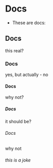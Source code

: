 # Docs
- These are docs:
## Docs
this real?
 ### Docs
 yes, but actually - no
  #### Docs
  why not?
   ##### Docs
   it should be?
   ###### Docs
   why not
   ###### this is a joke
